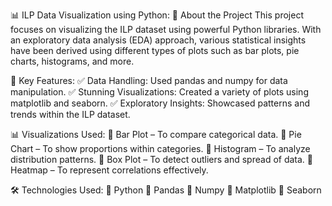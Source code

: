 📊 ILP Data Visualization using Python:
🚀 About the Project
This project focuses on visualizing the ILP dataset using powerful Python libraries. With an exploratory data analysis (EDA) approach, various statistical insights have been derived using different types of plots such as bar plots, pie charts, histograms, and more.

📌 Key Features:
✅ Data Handling: Used pandas and numpy for data manipulation.
✅ Stunning Visualizations: Created a variety of plots using matplotlib and seaborn.
✅ Exploratory Insights: Showcased patterns and trends within the ILP dataset.

📊 Visualizations Used:
📌 Bar Plot – To compare categorical data.
📌 Pie Chart – To show proportions within categories.
📌 Histogram – To analyze distribution patterns.
📌 Box Plot – To detect outliers and spread of data.
📌 Heatmap – To represent correlations effectively.

🛠 Technologies Used:
🔹 Python
🔹 Pandas
🔹 Numpy
🔹 Matplotlib
🔹 Seaborn

